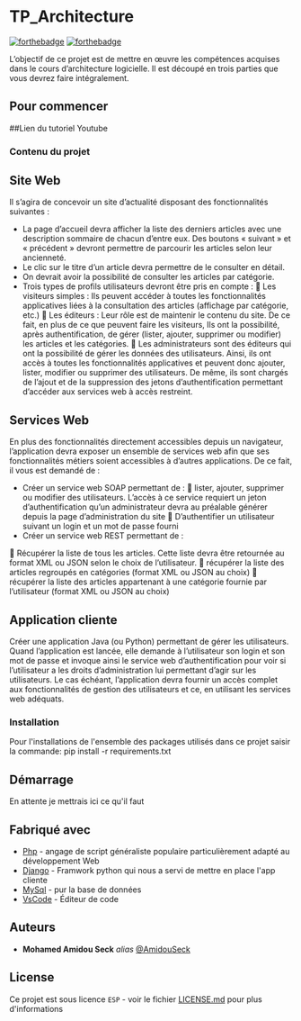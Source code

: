 # TP_Architecture

[![forthebadge](http://forthebadge.com/images/badges/built-with-love.svg)](http://forthebadge.com)  [![forthebadge](http://forthebadge.com/images/badges/powered-by-electricity.svg)](http://forthebadge.com)

L’objectif de ce projet est de mettre en œuvre les compétences acquises dans le cours d’architecture logicielle. Il est découpé en trois parties que vous devrez faire intégralement.

## Pour commencer
##Lien du tutoriel Youtube




### Contenu du projet


## Site Web
Il s’agira de concevoir un site d’actualité disposant des fonctionnalités suivantes :
- La page d’accueil devra afficher la liste des derniers articles avec une description sommaire de chacun d’entre eux. Des boutons « suivant » et « précédent » devront permettre de parcourir les articles selon leur ancienneté.
- Le clic sur le titre d’un article devra permettre de le consulter en détail.
- On devrait avoir la possibilité de consulter les articles par catégorie.
- Trois types de profils utilisateurs devront être pris en compte :
 Les visiteurs simples : Ils peuvent accéder à toutes les fonctionnalités applicatives liées à la consultation des articles (affichage par catégorie, etc.)
 Les éditeurs : Leur rôle est de maintenir le contenu du site. De ce fait, en plus de ce que peuvent faire les visiteurs, Ils ont la possibilité, après authentification, de gérer (lister, ajouter, supprimer ou modifier) les articles et les catégories.
 Les administrateurs sont des éditeurs qui ont la possibilité de gérer les données des utilisateurs. Ainsi, ils ont accès à toutes les fonctionnalités applicatives et peuvent donc ajouter, lister, modifier ou supprimer des utilisateurs. De même, ils sont chargés de l’ajout et de la suppression des jetons d’authentification permettant d’accéder aux services web à accès restreint.

## Services Web
En plus des fonctionnalités directement accessibles depuis un navigateur, l’application devra exposer un ensemble de services web afin que ses fonctionnalités métiers soient accessibles à d’autres applications. De ce fait, il vous est demandé de :
- Créer un service web SOAP permettant de :
 lister, ajouter, supprimer ou modifier des utilisateurs. L’accès à ce service requiert un
jeton d’authentification qu’un administrateur devra au préalable générer depuis la
page d’administration du site
 D’authentifier un utilisateur suivant un login et un mot de passe fourni
- Créer un service web REST permettant de :
     
 Récupérer la liste de tous les articles. Cette liste devra être retournée au format XML ou JSON selon le choix de l’utilisateur.
 récupérer la liste des articles regroupés en catégories (format XML ou JSON au choix)
 récupérer la liste des articles appartenant à une catégorie fournie par l’utilisateur
(format XML ou JSON au choix)


## Application cliente
Créer une application Java (ou Python) permettant de gérer les utilisateurs. Quand l’application est lancée, elle demande à l’utilisateur son login et son mot de passe et invoque ainsi le service web d’authentification pour voir si l’utilisateur a les droits d’administration lui permettant d’agir sur les utilisateurs. Le cas échéant, l’application devra fournir un accès complet aux fonctionnalités de gestion des utilisateurs et ce, en utilisant les services web adéquats.

### Installation

Pour l'installations de l'ensemble des packages utilisés dans ce projet saisir la commande:
pip install -r requirements.txt

## Démarrage

En attente je mettrais ici ce qu'il faut

## Fabriqué avec

* [Php](https://www.php.net/) - angage de script généraliste populaire particulièrement adapté au développement Web
* [Django](https://www.djangoproject.com/) - Framwork python qui nous a servi de mettre en place l'app cliente
* [MySql](https://www.mysql.com/fr/) - pur la base de données
* [VsCode](https://code.visualstudio.com/) - Éditeur de code


## Auteurs

* **Mohamed Amidou Seck** _alias_ [@AmidouSeck](https://github.com/AmidouSeck)

## License

Ce projet est sous licence ``ESP`` - voir le fichier [LICENSE.md](LICENSE.md) pour plus d'informations

